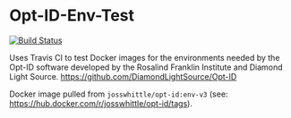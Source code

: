 # Opt-ID-Env-Test

[![Build Status](https://travis-ci.com/JossWhittle/Opt-ID-Env-Test.svg?branch=master)](https://travis-ci.com/JossWhittle/Opt-ID-Env-Test)

Uses Travis CI to test Docker images for the environments needed by the Opt-ID software developed by the Rosalind Franklin Institute and Diamond Light Source. https://github.com/DiamondLightSource/Opt-ID

Docker image pulled from `josswhittle/opt-id:env-v3` (see: https://hub.docker.com/r/josswhittle/opt-id/tags).
